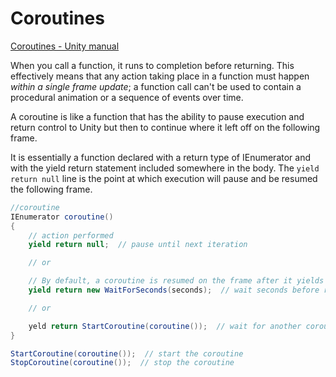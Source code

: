 # Coroutines

[Coroutines - Unity manual](https://docs.unity3d.com/Manual/Coroutines.html)

When you call a function, it runs to completion before returning. This effectively means that any action taking place in a function must happen *within a single frame update*; a function call can't be used to contain a procedural animation or a sequence of events over time.

A coroutine is like a function that has the ability to pause execution and return control to Unity but then to continue where it left off on the following frame.

It is essentially a function declared with a return type of IEnumerator and with the yield return statement included somewhere in the body. The `yield return null` line is the point at which execution will pause and be resumed the following frame.

```cs
//coroutine
IEnumerator coroutine()
{
    // action performed
    yield return null;  // pause until next iteration

    // or

    // By default, a coroutine is resumed on the frame after it yields but it is also possible to introduce a time delay
    yield return new WaitForSeconds(seconds);  // wait seconds before resuming

    // or

    yeld return StartCoroutine(coroutine());  // wait for another coroutine to finish before starting
}

StartCoroutine(coroutine());  // start the coroutine
StopCoroutine(coroutine());  // stop the coroutine
```
